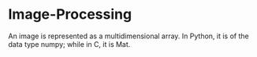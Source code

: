# Image-Processing   
An image is represented as a multidimensional array. In Python, it is of the data type numpy; while in C, it is Mat.     
